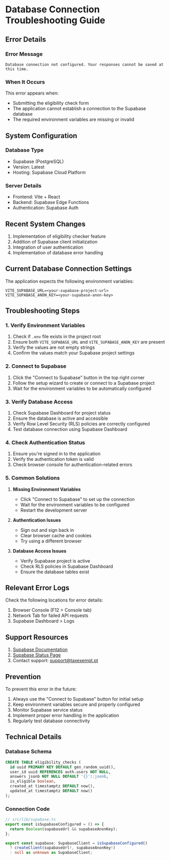 # Database Connection Troubleshooting Guide

## Error Details

### Error Message
```
Database connection not configured. Your responses cannot be saved at this time.
```

### When It Occurs
This error appears when:
- Submitting the eligibility check form
- The application cannot establish a connection to the Supabase database
- The required environment variables are missing or invalid

## System Configuration

### Database Type
- Supabase (PostgreSQL)
- Version: Latest
- Hosting: Supabase Cloud Platform

### Server Details
- Frontend: Vite + React
- Backend: Supabase Edge Functions
- Authentication: Supabase Auth

## Recent System Changes
1. Implementation of eligibility checker feature
2. Addition of Supabase client initialization
3. Integration of user authentication
4. Implementation of database error handling

## Current Database Connection Settings
The application expects the following environment variables:
```env
VITE_SUPABASE_URL=<your-supabase-project-url>
VITE_SUPABASE_ANON_KEY=<your-supabase-anon-key>
```

## Troubleshooting Steps

### 1. Verify Environment Variables
1. Check if `.env` file exists in the project root
2. Ensure both `VITE_SUPABASE_URL` and `VITE_SUPABASE_ANON_KEY` are present
3. Verify the values are not empty strings
4. Confirm the values match your Supabase project settings

### 2. Connect to Supabase
1. Click the "Connect to Supabase" button in the top right corner
2. Follow the setup wizard to create or connect to a Supabase project
3. Wait for the environment variables to be automatically configured

### 3. Verify Database Access
1. Check Supabase Dashboard for project status
2. Ensure the database is active and accessible
3. Verify Row Level Security (RLS) policies are correctly configured
4. Test database connection using Supabase Dashboard

### 4. Check Authentication Status
1. Ensure you're signed in to the application
2. Verify the authentication token is valid
3. Check browser console for authentication-related errors

### 5. Common Solutions
1. **Missing Environment Variables**
   - Click "Connect to Supabase" to set up the connection
   - Wait for the environment variables to be configured
   - Restart the development server

2. **Authentication Issues**
   - Sign out and sign back in
   - Clear browser cache and cookies
   - Try using a different browser

3. **Database Access Issues**
   - Verify Supabase project is active
   - Check RLS policies in Supabase Dashboard
   - Ensure the database tables exist

## Relevant Error Logs

Check the following locations for error details:
1. Browser Console (F12 > Console tab)
2. Network Tab for failed API requests
3. Supabase Dashboard > Logs

## Support Resources

1. [Supabase Documentation](https://supabase.com/docs)
2. [Supabase Status Page](https://status.supabase.com)
3. Contact support: support@taxexempt.pt

## Prevention

To prevent this error in the future:
1. Always use the "Connect to Supabase" button for initial setup
2. Keep environment variables secure and properly configured
3. Monitor Supabase service status
4. Implement proper error handling in the application
5. Regularly test database connectivity

## Technical Details

### Database Schema
```sql
CREATE TABLE eligibility_checks (
  id uuid PRIMARY KEY DEFAULT gen_random_uuid(),
  user_id uuid REFERENCES auth.users NOT NULL,
  answers jsonb NOT NULL DEFAULT '{}'::jsonb,
  is_eligible boolean,
  created_at timestamptz DEFAULT now(),
  updated_at timestamptz DEFAULT now()
);
```

### Connection Code
```typescript
// src/lib/supabase.ts
export const isSupabaseConfigured = () => {
  return Boolean(supabaseUrl && supabaseAnonKey);
};

export const supabase: SupabaseClient = isSupabaseConfigured()
  ? createClient(supabaseUrl!, supabaseAnonKey!)
  : null as unknown as SupabaseClient;
```